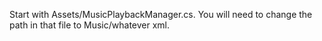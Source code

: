 Start with Assets/MusicPlaybackManager.cs. You will need to change the path in that file to Music/whatever xml.
